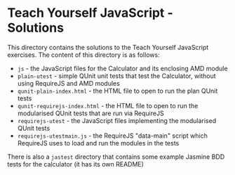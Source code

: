 Teach Yourself JavaScript - Solutions
=====================================

This directory contains the solutions to the Teach Yourself JavaScript exercises.  The content of this directory is as follows:

* `js` - the JavaScript files for the Calculator and its enclosing AMD module
* `plain-utest` - simple QUnit unit tests that test the Calculator, without using RequireJS and AMD modules
* `qunit-plain-index.html` - the HTML file to open to run the plan QUnit tests
* `qunit-requirejs-index.html` - the HTML file to open to run the modularised QUnit tests that are run via RequireJS
* `requirejs-utest` - the JavaScript files implementing the modularised QUnit tests
* `requirejs-utestmain.js` - the RequireJS "data-main" script which RequireJS uses to load and run the modules in the tests

There is also a `jastest` directory that contains some example Jasmine BDD tests for the calculator (it has its own README)
